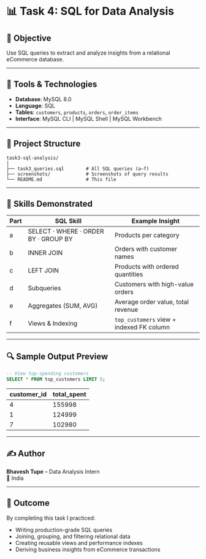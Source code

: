 # 📊 Task 4: SQL for Data Analysis

## 🎯 Objective
Use SQL queries to extract and analyze insights from a relational eCommerce database.

---

## 🧰 Tools & Technologies
- **Database**: MySQL 8.0  
- **Language**: SQL  
- **Tables**: `customers`, `products`, `orders`, `order_items`  
- **Interface**: MySQL CLI | MySQL Shell | MySQL Workbench

---

## 📁 Project Structure
```
task3-sql-analysis/
│
├── task3_queries.sql        # All SQL queries (a–f)
├── screenshots/             # Screenshots of query results
└── README.md                # This file
```

---

## 🧠 Skills Demonstrated

| Part | SQL Skill                             | Example Insight                           |
|------|---------------------------------------|-------------------------------------------|
| a    | SELECT · WHERE · ORDER BY · GROUP BY  | Products per category                     |
| b    | INNER JOIN                            | Orders with customer names                |
| c    | LEFT JOIN                             | Products with ordered quantities          |
| d    | Subqueries                            | Customers with high-value orders          |
| e    | Aggregates (SUM, AVG)                 | Average order value, total revenue        |
| f    | Views & Indexing                      | `top_customers` view + indexed FK column  |

---

## 🔍 Sample Output Preview

```sql
-- View top-spending customers
SELECT * FROM top_customers LIMIT 5;
```

| customer_id | total_spent |
|-------------|-------------|
| 4           | 155998      |
| 1           | 124999      |
| 7           | 102980      |

---

## ✍️ Author  
**Bhavesh Tupe** – Data Analysis Intern  
📍 India

---

## 🏁 Outcome  
By completing this task I practiced:

- Writing production-grade SQL queries  
- Joining, grouping, and filtering relational data  
- Creating reusable views and performance indexes  
- Deriving business insights from eCommerce transactions
